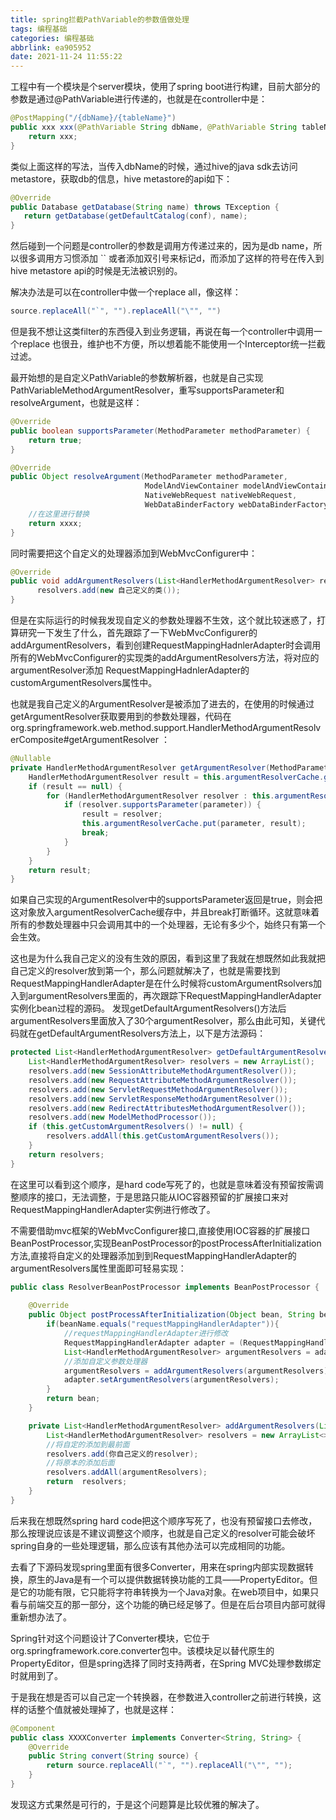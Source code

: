 ```yaml
---
title: spring拦截PathVariable的参数值做处理
tags: 编程基础
categories: 编程基础
abbrlink: ea905952
date: 2021-11-24 11:55:22
---
```


工程中有一个模块是个server模块，使用了spring boot进行构建，目前大部分的参数是通过@PathVariable进行传递的，也就是在controller中是：

```java
@PostMapping("/{dbName}/{tableName}")
public xxx xxx(@PathVariable String dbName, @PathVariable String tableName) {
    return xxx;
}
```
类似上面这样的写法，当传入dbName的时候，通过hive的java sdk去访问metastore，获取db的信息，hive metastore的api如下：

```java
@Override
public Database getDatabase(String name) throws TException {
   return getDatabase(getDefaultCatalog(conf), name);
}
```
然后碰到一个问题是controller的参数是调用方传递过来的，因为是db name，所以很多调用方习惯添加 \`\` 或者添加双引号来标记d，而添加了这样的符号在传入到hive metastore api的时候是无法被识别的。

解决办法是可以在controller中做一个replace all，像这样：
```java
source.replaceAll("`", "").replaceAll("\"", "")
```
但是我不想让这类filter的东西侵入到业务逻辑，再说在每一个controller中调用一个replace 也很丑，维护也不方便，所以想着能不能使用一个Interceptor统一拦截过滤。

最开始想的是自定义PathVariable的参数解析器，也就是自己实现PathVariableMethodArgumentResolver，重写supportsParameter和resolveArgument，也就是这样：

```java
@Override
public boolean supportsParameter(MethodParameter methodParameter) {
    return true;
}

@Override 
public Object resolveArgument(MethodParameter methodParameter, 
                              ModelAndViewContainer modelAndViewContainer, 
                              NativeWebRequest nativeWebRequest, 
                              WebDataBinderFactory webDataBinderFactory ) throws Exception {
    //在这里进行替换
    return xxxx;
}
```
同时需要把这个自定义的处理器添加到WebMvcConfigurer中：

```java
@Override
public void addArgumentResolvers(List<HandlerMethodArgumentResolver> resolvers) {
      resolvers.add(new 自己定义的类());
}
```

但是在实际运行的时候我发现自定义的参数处理器不生效，这个就比较迷惑了，打算研究一下发生了什么，首先跟踪了一下WebMvcConfigurer的addArgumentResolvers，看到创建RequestMappingHadnlerAdapter时会调用所有的WebMvcConfigurer的实现类的addArgumentResolvers方法，将对应的argumentResolver添加
RequestMappingHadnlerAdapter的customArgumentResolvers属性中。

也就是我自己定义的ArgumentResolver是被添加了进去的，在使用的时候通过getArgumentResolver获取要用到的参数处理器，代码在org.springframework.web.method.support.HandlerMethodArgumentResolverComposite#getArgumentResolver ：

```java
@Nullable
private HandlerMethodArgumentResolver getArgumentResolver(MethodParameter parameter) {
	HandlerMethodArgumentResolver result = this.argumentResolverCache.get(parameter);
	if (result == null) {
		for (HandlerMethodArgumentResolver resolver : this.argumentResolvers) {
			if (resolver.supportsParameter(parameter)) {
				result = resolver;
				this.argumentResolverCache.put(parameter, result);
				break;
			}
		}
	}
	return result;
}
```

如果自己实现的ArgumentResolver中的supportsParameter返回是true，则会把这对象放入argumentResolverCache缓存中，并且break打断循环。这就意味着所有的参数处理器中只会调用其中的一个处理器，无论有多少个，始终只有第一个会生效。

这也是为什么我自己定义的没有生效的原因，看到这里了我就在想既然如此我就把自己定义的resolver放到第一个，那么问题就解决了，也就是需要找到 RequestMappingHandlerAdapter是在什么时候将customArgumentRsolvers加入到argumentResolvers里面的，再次跟踪下RequestMappingHandlerAdapter实例化bean过程的源码。
发现getDefaultArgumentResolvers()方法后argumentResolvers里面放入了30个argumentResolver，那么由此可知，关键代码就在getDefaultArgumentResolvers方法上，以下是方法源码：

```java
protected List<HandlerMethodArgumentResolver> getDefaultArgumentResolvers() {
    List<HandlerMethodArgumentResolver> resolvers = new ArrayList();
    resolvers.add(new SessionAttributeMethodArgumentResolver());
    resolvers.add(new RequestAttributeMethodArgumentResolver());
    resolvers.add(new ServletRequestMethodArgumentResolver());
    resolvers.add(new ServletResponseMethodArgumentResolver());
    resolvers.add(new RedirectAttributesMethodArgumentResolver());
    resolvers.add(new ModelMethodProcessor());
    if (this.getCustomArgumentResolvers() != null) {
        resolvers.addAll(this.getCustomArgumentResolvers());
    }
    return resolvers;
}
```

在这里可以看到这个顺序，是hard code写死了的，也就是意味着没有预留按需调整顺序的接口，无法调整，于是思路只能从IOC容器预留的扩展接口来对RequestMappingHandlerAdapter实例进行修改了。

不需要借助mvc框架的WebMvcConfigurer接口,直接使用IOC容器的扩展接口BeanPostProcessor,实现BeanPostProcessor的postProcessAfterInitialization方法,直接将自定义的处理器添加到到RequestMappingHandlerAdapter的argumentResolvers属性里面即可轻易实现：

```java
public class ResolverBeanPostProcessor implements BeanPostProcessor {
   
    @Override
    public Object postProcessAfterInitialization(Object bean, String beanName) throws BeansException {
        if(beanName.equals("requestMappingHandlerAdapter")){
            //requestMappingHandlerAdapter进行修改
            RequestMappingHandlerAdapter adapter = (RequestMappingHandlerAdapter)bean;
            List<HandlerMethodArgumentResolver> argumentResolvers = adapter.getArgumentResolvers();
            //添加自定义参数处理器
            argumentResolvers = addArgumentResolvers(argumentResolvers);
            adapter.setArgumentResolvers(argumentResolvers);
        }
        return bean;
    }

    private List<HandlerMethodArgumentResolver> addArgumentResolvers(List<HandlerMethodArgumentResolver> argumentResolvers) {
        List<HandlerMethodArgumentResolver> resolvers = new ArrayList<>();
        //将自定的添加到最前面
        resolvers.add(你自己定义的resolver);
        //将原本的添加后面
        resolvers.addAll(argumentResolvers);
        return  resolvers;
    }
}
```

后来我在想既然spring hard code把这个顺序写死了，也没有预留接口去修改，那么按理说应该是不建议调整这个顺序，也就是自己定义的resolver可能会破坏spring自身的一些处理逻辑，那么应该有其他办法可以完成相同的功能。

去看了下源码发现spring里面有很多Converter，用来在spring内部实现数据转换，原生的Java是有一个可以提供数据转换功能的工具——PropertyEditor。但是它的功能有限，它只能将字符串转换为一个Java对象。在web项目中，如果只看与前端交互的那一部分，这个功能的确已经足够了。但是在后台项目内部可就得重新想办法了。

Spring针对这个问题设计了Converter模块，它位于org.springframework.core.converter包中。该模块足以替代原生的PropertyEditor，但是spring选择了同时支持两者，在Spring MVC处理参数绑定时就用到了。

于是我在想是否可以自己定一个转换器，在参数进入controller之前进行转换，这样的话整个值就被处理掉了，也就是这样：

```java
@Component
public class XXXXConverter implements Converter<String, String> {
    @Override
    public String convert(String source) {
        return source.replaceAll("`", "").replaceAll("\"", "");
    }
}
```

发现这方式果然是可行的，于是这个问题算是比较优雅的解决了。




